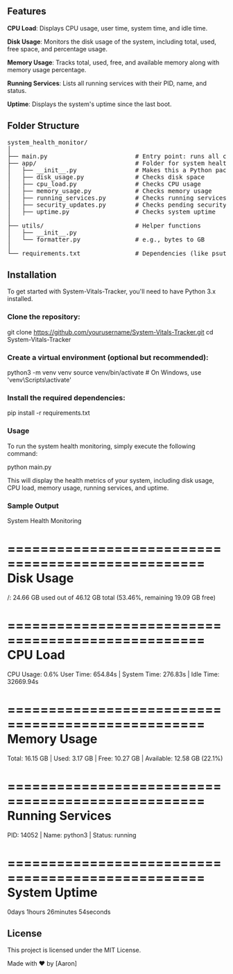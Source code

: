 ## Features

**CPU Load**: Displays CPU usage, user time, system time, and idle time.

**Disk Usage**: Monitors the disk usage of the system, including total, used, free space, and percentage usage.

**Memory Usage**: Tracks total, used, free, and available memory along with memory usage percentage.

**Running Services**: Lists all running services with their PID, name, and status.

**Uptime**: Displays the system's uptime since the last boot.

## Folder Structure
<pre>
system_health_monitor/
│
├── main.py                        # Entry point: runs all checks
├── app/                           # Folder for system health check modules
│   ├── __init__.py                # Makes this a Python package (can be empty)
│   ├── disk_usage.py              # Checks disk space
│   ├── cpu_load.py                # Checks CPU usage
│   ├── memory_usage.py            # Checks memory usage
│   ├── running_services.py        # Checks running services
│   ├── security_updates.py        # Checks pending security updates
│   ├── uptime.py                  # Checks system uptime
│
├── utils/                         # Helper functions
│   ├── __init__.py
│   └── formatter.py               # e.g., bytes to GB
│
└── requirements.txt               # Dependencies (like psutil, if used)
</pre>


                     
## Installation

To get started with System-Vitals-Tracker, you'll need to have Python 3.x installed.

### Clone the repository:

git clone https://github.com/yourusername/System-Vitals-Tracker.git
cd System-Vitals-Tracker


### Create a virtual environment (optional but recommended):

python3 -m venv venv
source venv/bin/activate  # On Windows, use 'venv\Scripts\activate'


### Install the required dependencies:

pip install -r requirements.txt


### Usage

To run the system health monitoring, simply execute the following command:

python main.py

This will display the health metrics of your system, including disk usage, CPU load, memory usage, running services, and uptime.


### Sample Output

System Health Monitoring 

==================================================
Disk Usage
==================================================
/: 24.66 GB used out of 46.12 GB total (53.46%, remaining 19.09 GB free)

==================================================
CPU Load
==================================================
CPU Usage: 0.6%
User Time: 654.84s | System Time: 276.83s | Idle Time: 32669.94s

==================================================
Memory Usage
==================================================
Total: 16.15 GB | Used: 3.17 GB | Free: 10.27 GB | Available: 12.58 GB (22.1%)

==================================================
Running Services
==================================================
PID: 14052 | Name: python3 | Status: running

==================================================
System Uptime
==================================================
0days 1hours 26minutes 54seconds


## License

This project is licensed under the MIT License.


Made with ❤️ by [Aaron]


